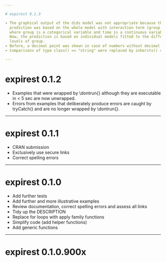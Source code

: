 ```yaml
---

# expirest 0.1.3

- The graphical output of the dids model was not appropriate because the 
  prediction was based on the whole model with interaction term (group x time,
  where group is a categorical variable and time is a continuous variable).
  Now, the prediction is based on individual models fitted to the different
  levels of group.
- Before, a decimal point was shown in case of numbers without decimal digits.
- Comparisons of type class() == "string" were replaced by inherits() calls.

---
```


# expirest 0.1.2

- Examples that were wrapped by \\dontrun{} although they are executable in
  < 5 sec are now unwrapped.
- Errors from examples that deliberately produce errors are caught by tryCatch()
  and are no longer wrapped by \\dontrun{}.

---

# expirest 0.1.1

- CRAN submission
- Exclusively use secure links
- Correct spelling errors

---

# expirest 0.1.0

- Add further tests
- Add further and more illustrative examples
- Review documentation, correct spelling errors and assess all links
- Tidy up the DESCRIPTION
- Replace for loops with apply family functions
- Simplify code (add helper functions)
- Add generic functions

---

# expirest 0.1.0.900x
